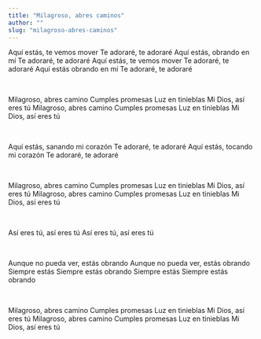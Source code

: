 ```yaml
---
title: "Milagroso, abres caminos"
author: ""
slug: "milagroso-abres-caminos"
---
```


Aquí estás, te vemos mover
Te adoraré, te adoraré
Aquí estás, obrando en mí
Te adoraré, te adoraré
Aquí estás, te vemos mover
Te adoraré, te adoraré
Aquí estás obrando en mí
Te adoraré, te adoraré

<br>

Milagroso, abres camino
Cumples promesas
Luz en tinieblas
Mi Dios, así eres tú
Milagroso, abres camino
Cumples promesas
Luz en tinieblas
Mi Dios, así eres tú

<br>

Aquí estás, sanando mi corazón
Te adoraré, te adoraré
Aquí estás, tocando mi corazón
Te adoraré, te adoraré

<br>

Milagroso, abres camino
Cumples promesas
Luz en tinieblas
Mi Dios, así eres tú
Milagroso, abres camino
Cumples promesas
Luz en tinieblas
Mi Dios, así eres tú

<br>

Así eres tú, así eres tú
Así eres tú, así eres tú

<br>

Aunque no pueda ver, estás obrando
Aunque no pueda ver, estás obrando
Siempre estás
Siempre estás obrando
Siempre estás
Siempre estás obrando

<br>

Milagroso, abres camino
Cumples promesas
Luz en tinieblas
Mi Dios, así eres tú
Milagroso, abres camino
Cumples promesas
Luz en tinieblas
Mi Dios, así eres tú
